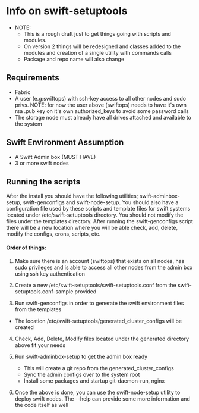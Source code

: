 Info on swift-setuptools
=========================

* NOTE:
    - This is a rough draft just to get things going with scripts and modules.
    - On version 2 things will be redesigned and classes added to the modules and creation of a single utility with commands calls
    - Package and repo name will also change

 
Requirements
---------------
* Fabric
* A user (e.g:swiftops) with ssh-key access to all other nodes and sudo privs.
  NOTE: for now the user above (swiftops) needs to have it's own rsa .pub key on it's 
  own authorized_keys to avoid some password calls 
* The storage node must already have all drives attached and available to the system


Swift Environment Assumption
-------------------------------
* A Swift Admin box (MUST HAVE)
* 3 or more swift nodes


Running the scripts
---------------------
After the install you should have the following utilities; swift-adminbox-setup, swift-genconfigs
and swift-node-setup. You should also have a configuration file used by these scripts and template
files for swift systems located under /etc/swift-setuptools directory. You should not modify the
files under the templates directory. After running the swift-genconfigs script there will be a new
location where you will be able check, add, delete, modify the configs, crons, scripts, etc.

#### Order of things:
1. Make sure there is an account (swiftops) that exists on all nodes, has sudo privileges
   and is able to access all other nodes from the admin box using ssh key authentication

2. Create a new /etc/swift-setuptools/swift-setuptools.conf from the swift-setuptools.conf-sample provided

3. Run swift-genconfigs in order to generate the swift environment files from the templates
 * The location /etc/swift-setuptools/generated_cluster_configs will be created

4. Check, Add, Delete, Modify files located under the generated directory above fit your needs

5. Run swift-adminbox-setup to get the admin box ready
   - This will create a git repo from the generated_cluster_configs
   - Sync the admin configs over to the system root
   - Install some packages and startup git-daemon-run, nginx

6. Once the above is done, you can use the swift-node-setup utility to deploy swift nodes.
   The --help can provide some more information and the code itself as well

